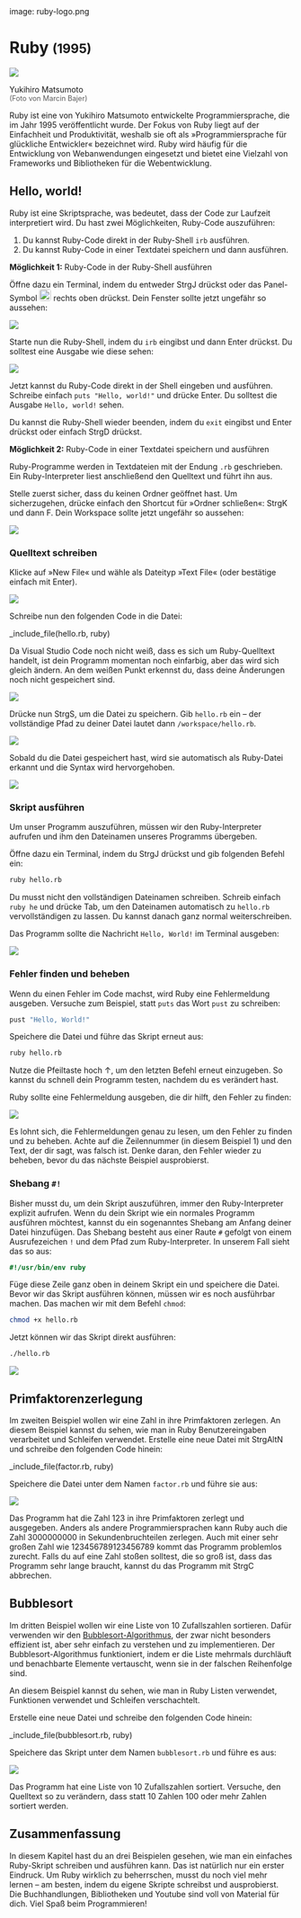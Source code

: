 <div class='meta'>
image: ruby-logo.png
</div>

# Ruby <span style='font-size: 80%;'>(1995)</span>

<div class='floatright' style='width: 12em;'>
    <img src='matz.webp'>
    <p>
        Yukihiro Matsumoto<br>
        <span style='font-size: 90%; opacity: 0.7;'>(Foto von Marcin Bajer)</span>
    </p>
</div>

<p class='abstract'>
Ruby ist eine von Yukihiro Matsumoto entwickelte Programmiersprache, die im Jahr 1995 veröffentlicht wurde. Der Fokus von Ruby liegt auf der Einfachheit und Produktivität, weshalb sie oft als »Programmiersprache für glückliche Entwickler« bezeichnet wird. Ruby wird häufig für die Entwicklung von Webanwendungen eingesetzt und bietet eine Vielzahl von Frameworks und Bibliotheken für die Webentwicklung.
</p>

<!-- ## Eigenschaften

- **Dynamische Typisierung**: Ruby ist eine dynamisch typisierte Sprache, was bedeutet, dass Variablen ihren Datentyp zur Laufzeit ändern können.
- **Objektorientierung**: Ruby ist eine objektorientierte Programmiersprache, die auf der Verwendung von Objekten und Klassen basiert.
- **Hohe Lesbarkeit**: Ruby legt Wert auf eine klare und verständliche Syntax, die es ermöglicht, den Code leicht zu lesen und zu verstehen.
- **Webentwicklung**: Ruby wird häufig für die Entwicklung von Webanwendungen eingesetzt und bietet eine Vielzahl von Frameworks und Bibliotheken für die Webentwicklung.
- **Community**: Ruby hat eine aktive und engagierte Community, die eine Vielzahl von Bibliotheken und Frameworks entwickelt hat.
- **Rails**: Ruby on Rails ist ein beliebtes Webframework, das auf Ruby basiert und die Entwicklung von Webanwendungen erleichtert. -->

## Hello, world!

Ruby ist eine Skriptsprache, was bedeutet, dass der Code zur Laufzeit interpretiert wird. Du hast zwei Möglichkeiten, Ruby-Code auszuführen:

1. Du kannst Ruby-Code direkt in der Ruby-Shell `irb` ausführen.
2. Du kannst Ruby-Code in einer Textdatei speichern und dann ausführen.

**Möglichkeit 1:** Ruby-Code in der Ruby-Shell ausführen

Öffne dazu ein Terminal, indem du entweder <span class='key'>Strg</span><span class='key'>J</span> drückst oder das Panel-Symbol <img src='../basics/panel.webp' style='border-radius: 4px; height: 1.5em;'> rechts oben drückst. Dein Fenster sollte jetzt ungefähr so aussehen:

<img class='full' src='code-with-terminal.webp'>

Starte nun die Ruby-Shell, indem du `irb` eingibst und dann <span class='key'>Enter</span> drückst. Du solltest eine Ausgabe wie diese sehen:

<img class='full' src='irb.webp'>

Jetzt kannst du Ruby-Code direkt in der Shell eingeben und ausführen. Schreibe einfach `puts "Hello, world!"` und drücke <span class='key'>Enter</span>. Du solltest die Ausgabe `Hello, world!` sehen.

Du kannst die Ruby-Shell wieder beenden, indem du `exit` eingibst und <span class='key'>Enter</span> drückst oder einfach <span class='key'>Strg</span><span class='key'>D</span> drückst.

**Möglichkeit 2:** Ruby-Code in einer Textdatei speichern und ausführen

Ruby-Programme werden in Textdateien mit der Endung `.rb` geschrieben. Ein Ruby-Interpreter liest anschließend den Quelltext und führt ihn aus.

Stelle zuerst sicher, dass du keinen Ordner geöffnet hast. Um sicherzugehen, drücke einfach den Shortcut für »Ordner schließen«: <span class='key'>Strg</span><span class='key'>K</span> und dann <span class='key'>F</span>. Dein Workspace sollte jetzt ungefähr so aussehen:

<img class='full' src='fresh-start.webp'>

### Quelltext schreiben

Klicke auf »New File« und wähle als Dateityp »Text File« (oder bestätige einfach mit <span class='key'>Enter</span>).

<img class='full' src='choose-filename.webp'>

Schreibe nun den folgenden Code in die Datei:

_include_file(hello.rb, ruby)

Da Visual Studio Code noch nicht weiß, dass es sich um Ruby-Quelltext handelt, ist dein Programm momentan noch einfarbig, aber das wird sich gleich ändern. An dem weißen Punkt erkennst du, dass deine Änderungen noch nicht gespeichert sind.

<img class='full' src='no-syntax-highlighting.webp'>

Drücke nun <span class='key'>Strg</span><span class='key'>S</span>, um die Datei zu speichern. Gib `hello.rb` ein – der vollständige Pfad zu deiner Datei lautet dann `/workspace/hello.rb`.

<img class='full' src='enter-filename.webp'>

Sobald du die Datei gespeichert hast, wird sie automatisch als Ruby-Datei erkannt und die Syntax wird hervorgehoben.

<img class='full' src='syntax-highlighting.webp'>

### Skript ausführen

Um unser Programm auszuführen, müssen wir den Ruby-Interpreter aufrufen und ihm den Dateinamen unseres Programms übergeben.

Öffne dazu ein Terminal, indem du <span class='key'>Strg</span><span class='key'>J</span> drückst und gib folgenden Befehl ein:

```bash
ruby hello.rb
```

<div class='hint'>
Du musst nicht den vollständigen Dateinamen schreiben. Schreib einfach <code>ruby he</code> und drücke <span class='key'>Tab</span>, um den Dateinamen automatisch zu <code>hello.rb</code> vervollständigen zu lassen. Du kannst danach ganz normal weiterschreiben.
</div>

Das Programm sollte die Nachricht `Hello, World!` im Terminal ausgeben:

<img class='full' src='hello.webp'>

### Fehler finden und beheben

Wenn du einen Fehler im Code machst, wird Ruby eine Fehlermeldung ausgeben. Versuche zum Beispiel, statt `puts` das Wort `pust` zu schreiben:

```ruby
pust "Hello, World!"
```

Speichere die Datei und führe das Skript erneut aus:

```bash
ruby hello.rb
```

<div class='hint'>
Nutze die Pfeiltaste hoch <span class='key'>↑</span>, um den letzten Befehl erneut einzugeben. So kannst du schnell dein Programm testen, nachdem du es verändert hast.
</div>

Ruby sollte eine Fehlermeldung ausgeben, die dir hilft, den Fehler zu finden:

<img class='full' src='hello-error.webp'>

Es lohnt sich, die Fehlermeldungen genau zu lesen, um den Fehler zu finden und zu beheben. Achte auf die Zeilennummer (in diesem Beispiel 1) und den Text, der dir sagt, was falsch ist. Denke daran, den Fehler wieder zu beheben, bevor du das nächste Beispiel ausprobierst.

### Shebang `#!`

Bisher musst du, um dein Skript auszuführen, immer den Ruby-Interpreter explizit aufrufen. Wenn du dein Skript wie ein normales Programm ausführen möchtest, kannst du ein sogenanntes Shebang am Anfang deiner Datei hinzufügen. Das Shebang besteht aus einer Raute `#` gefolgt von einem Ausrufezeichen `!` und dem Pfad zum Ruby-Interpreter. In unserem Fall sieht das so aus:

```ruby
#!/usr/bin/env ruby
```

Füge diese Zeile ganz oben in deinem Skript ein und speichere die Datei. Bevor wir das Skript ausführen können, müssen wir es noch ausführbar machen. Das machen wir mit dem Befehl `chmod`:

```bash
chmod +x hello.rb
```
Jetzt können wir das Skript direkt ausführen:

```bash
./hello.rb
```

<img class='full' src='shebang.webp'>

## Primfaktorenzerlegung

Im zweiten Beispiel wollen wir eine Zahl in ihre Primfaktoren zerlegen.
An diesem Beispiel kannst du sehen, wie man in Ruby Benutzereingaben verarbeitet und Schleifen verwendet.
Erstelle eine neue Datei mit <span class='key'>Strg</span><span class='key'>Alt</span><span class='key'>N</span> und schreibe den folgenden Code hinein:

_include_file(factor.rb, ruby)

Speichere die Datei unter dem Namen `factor.rb` und führe sie aus:

<img class='full' src='try-factor.webp'>

Das Programm hat die Zahl 123 in ihre Primfaktoren zerlegt und ausgegeben. Anders als andere Programmiersprachen kann Ruby auch die Zahl 3000000000 in Sekundenbruchteilen zerlegen. Auch mit einer sehr großen Zahl wie 123456789123456789 kommt das Programm problemlos zurecht. Falls du auf eine Zahl stoßen solltest, die so groß ist, dass das Programm sehr lange braucht, kannst du das Programm mit <span class='key'>Strg</span><span class='key'>C</span> abbrechen.

## Bubblesort

Im dritten Beispiel wollen wir eine Liste von 10 Zufallszahlen sortieren. Dafür verwenden wir den [Bubblesort-Algorithmus](https://de.wikipedia.org/wiki/Bubblesort), der zwar nicht besonders effizient ist, aber sehr einfach zu verstehen und zu implementieren. Der Bubblesort-Algorithmus funktioniert, indem er die Liste mehrmals durchläuft und benachbarte Elemente vertauscht, wenn sie in der falschen Reihenfolge sind.

An diesem Beispiel kannst du sehen, wie man in Ruby Listen verwendet, Funktionen verwendet und Schleifen verschachtelt.

Erstelle eine neue Datei und schreibe den folgenden Code hinein:

_include_file(bubblesort.rb, ruby)

Speichere das Skript unter dem Namen `bubblesort.rb` und führe es aus:

<img class='full' src='bubblesort.webp'>

Das Programm hat eine Liste von 10 Zufallszahlen sortiert. Versuche, den Quelltext so zu verändern, dass statt 10 Zahlen 100 oder mehr Zahlen sortiert werden.

## Zusammenfassung

In diesem Kapitel hast du an drei Beispielen gesehen, wie man ein einfaches Ruby-Skript schreiben und ausführen kann. Das ist natürlich nur ein erster Eindruck. Um Ruby wirklich zu beherrschen, musst du noch viel mehr lernen – am besten, indem du eigene Skripte schreibst und ausprobierst. Die Buchhandlungen, Bibliotheken und Youtube sind voll von Material für dich. Viel Spaß beim Programmieren!
